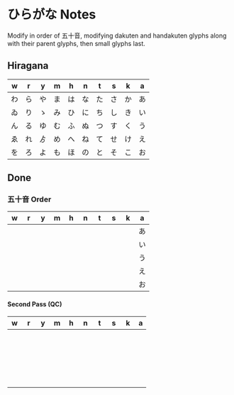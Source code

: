 # ひらがな Notes

Modify in order of 五十音, modifying dakuten and handakuten glyphs along with their parent glyphs, then small glyphs last.

## Hiragana

w | r | y | m | h | n | t | s | k | a
--- | --- | --- | --- | --- | --- | --- | --- | --- | ---
わ | ら | や | ま | は | な | た | さ | か | あ
ゐ | り | ゝ | み | ひ | に | ち | し | き | い
ん | る | ゆ | む | ふ | ぬ | つ | す | く | う
ゑ | れ | ゟ | め | へ | ね | て | せ | け | え
を | ろ | よ | も | ほ | の | と | そ | こ | お


## Done

### 五十音 Order
w | r | y | m | h | n | t | s | k | a
--- | --- | --- | --- | --- | --- | --- | --- | --- | ---
　 | 　 | 　 | 　 | 　 | 　 | 　 | 　 | 　 | あ
　 | 　 | 　 | 　 | 　 | 　 | 　 | 　 | 　 | い
　 | 　 | 　 | 　 | 　 | 　 | 　 | 　 | 　 | う
　 | 　 | 　 | 　 | 　 | 　 | 　 | 　 | 　 | え
　 | 　 | 　 | 　 | 　 | 　 | 　 | 　 | 　 | お

#### Second Pass (QC)
w | r | y | m | h | n | t | s | k | a
--- | --- | --- | --- | --- | --- | --- | --- | --- | ---
　 | 　 | 　 | 　 | 　 | 　 | 　 | 　 | 　 |
　 | 　 | 　 | 　 | 　 | 　 | 　 | 　 | 　 |
　 | 　 | 　 | 　 | 　 | 　 | 　 | 　 | 　 |
　 | 　 | 　 | 　 | 　 | 　 | 　 | 　 | 　 |
　 | 　 | 　 | 　 | 　 | 　 | 　 | 　 | 　 |
